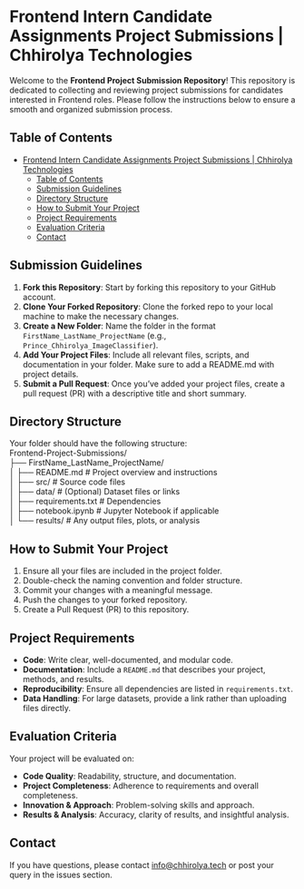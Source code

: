 # Frontend Intern Candidate Assignments Project Submissions | Chhirolya Technologies

Welcome to the **Frontend Project Submission Repository**! This repository is dedicated to collecting and reviewing project submissions for candidates interested in Frontend roles. Please follow the instructions below to ensure a smooth and organized submission process.

## Table of Contents
- [Frontend Intern Candidate Assignments Project Submissions | Chhirolya Technologies](#frontend-intern-candidate-assignments-project-submissions--chhirolya-technologies)
  - [Table of Contents](#table-of-contents)
  - [Submission Guidelines](#submission-guidelines)
  - [Directory Structure](#directory-structure)
  - [How to Submit Your Project](#how-to-submit-your-project)
  - [Project Requirements](#project-requirements)
  - [Evaluation Criteria](#evaluation-criteria)
  - [Contact](#contact)

## Submission Guidelines

1. **Fork this Repository**: Start by forking this repository to your GitHub account.
2. **Clone Your Forked Repository**: Clone the forked repo to your local machine to make the necessary changes.
3. **Create a New Folder**: Name the folder in the format `FirstName_LastName_ProjectName` (e.g., `Prince_Chhirolya_ImageClassifier`).
4. **Add Your Project Files**: Include all relevant files, scripts, and documentation in your folder. Make sure to add a README.md with project details.
5. **Submit a Pull Request**: Once you’ve added your project files, create a pull request (PR) with a descriptive title and short summary.

## Directory Structure

Your folder should have the following structure: </br>
Frontend-Project-Submissions/ </br>
├── FirstName_LastName_ProjectName/ </br>
│   ├── README.md           # Project overview and instructions </br>
│   ├── src/                # Source code files </br>
│   ├── data/               # (Optional) Dataset files or links </br>
│   ├── requirements.txt    # Dependencies </br>
│   ├── notebook.ipynb      # Jupyter Notebook if applicable </br>
│   └── results/            # Any output files, plots, or analysis </br>


## How to Submit Your Project

1. Ensure all your files are included in the project folder.
2. Double-check the naming convention and folder structure.
3. Commit your changes with a meaningful message.
4. Push the changes to your forked repository.
5. Create a Pull Request (PR) to this repository.

## Project Requirements

- **Code**: Write clear, well-documented, and modular code.
- **Documentation**: Include a `README.md` that describes your project, methods, and results.
- **Reproducibility**: Ensure all dependencies are listed in `requirements.txt`.
- **Data Handling**: For large datasets, provide a link rather than uploading files directly.

## Evaluation Criteria

Your project will be evaluated on:
- **Code Quality**: Readability, structure, and documentation.
- **Project Completeness**: Adherence to requirements and overall completeness.
- **Innovation & Approach**: Problem-solving skills and approach.
- **Results & Analysis**: Accuracy, clarity of results, and insightful analysis.

## Contact

If you have questions, please contact info@chhirolya.tech or post your query in the issues section.



